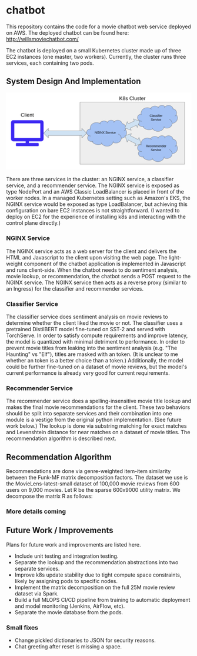 # chatbot

This repository contains the code for a movie chatbot web service deployed on AWS. The deployed chatbot can be found here: http://willsmoviechatbot.com/ 

The chatbot is deployed on a small Kubernetes cluster made up of three EC2 instances (one master, two workers). Currently, the cluster runs three services, each containing two pods. 

## System Design And Implementation
![Image](.img/k8s_cluster.png)

There are three services in the cluster: an NGINX service, a classifier service, and a recommender service. The NGINX service is exposed as type NodePort and an AWS Classic LoadBalancer is placed in front of the worker nodes. In a managed Kubernetes setting such as Amazon's EKS, the NGINX service would be exposed as type LoadBalancer, but achieving this configuration on bare EC2 instances is not straightforward. (I wanted to deploy on EC2 for the experience of installing k8s and interacting with the control plane directly.)

### NGINX Service
The NGINX service acts as a web server for the client and delivers the HTML and Javascript to the client upon visiting the web page. The light-weight component of the chatbot application is implemented in Javascript and runs client-side. When the chatbot needs to do sentiment analysis, movie lookup, or recommendation, the chatbot sends a POST request to the NGINX service. The NGINX service then acts as a reverse proxy (similar to an Ingress) for the classifier and recommender services.

### Classifier Service
The classifier service does sentiment analysis on movie reviews to determine whether the client liked the movie or not. The classifier uses a pretrained DistilBERT model fine-tuned on SST-2 and served with TorchServe. In order to satisfy compute requirements and improve latency, the model is quantized with minimal detriment to performance. In order to prevent movie titles from leaking into the sentiment analysis (e.g. "The Haunting" vs "Elf"), titles are masked with an <UNK> token. (It is unclear to me whether an <UNK> token is a better choice than a <PAD> token.) Additionally, the model could be further fine-tuned on a dataset of movie reviews, but the model's current performance is already very good for current requirements.

### Recommender Service
The recommender service does a spelling-insensitive movie title lookup and makes the final movie recommendations for the client. These two behaviors should be split into separate services and their combination into one module is a vestige from the original python implementation. (See future work below.) The lookup is done via substring matching for exact matches and Levenshtein distance for near matches on a dataset of movie titles. The recommendation algorithm is described next.
  
## Recommendation Algorithm
  
  Recommendations are done via genre-weighted item-item similarity between the Funk-MF matrix decomposition factors. The dataset we use is the MovieLens-latest-small dataset of 100,000 movie reviews from 600 users on 9,000 movies. Let R be the sparse 600x9000 utility matrix. We decompose the matrix R as follows:
  
  ### More details coming
  
  

## Future Work / Improvements
  Plans for future work and improvements are listed here.
  
  - Include unit testing and integration testing.
  - Separate the lookup and the recommendation abstractions into two separate services.
  - Improve k8s update stability due to tight compute space constraints, likely by assigning pods to specific nodes.
  - Implement the matrix decomposition on the full 25M movie review dataset via Spark.
  - Build a full MLOPS CI/CD pipeline from training to automatic deployment and model monitoring (Jenkins, AirFlow, etc).
  - Separate the movie database from the pods.
  
  ### Small fixes
  - Change pickled dictionaries to JSON for security reasons.
  - Chat greeting after reset is missing a space.
